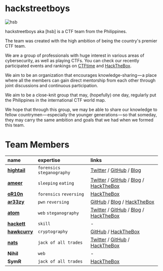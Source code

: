# hackstreetboys

![hsb](https://i.imgur.com/X5q5l2i.jpg)

hackstreetboys aka [hsb] is a CTF team from the Philippines.

The team was created with the high ambition of being the country's premier CTF team.

We are a group of professionals with huge interest in various areas of cybersecurity, as well as playing CTFs. You can check our recently participated events and rankings on [CTFtime](https://ctftime.org/team/43377) and [HackTheBox](https://www.hackthebox.eu/home/teams/profile/1246).

We aim to be an organization that encourages knowledge-sharing — a place where all the members can gain direct mentorship from each other through joint discussions and continuous participation. 

We aim to be a close-knit group that may, (hopefully) one day, regularly put the Philippines in the international CTF world map. 

We hope that through this group, we may be able to share our knowledge to fellow countrymen — especially the younger generations — so that someday, they may carry the same ambition and goals that we had when we formed this team.

# Team Members

| name        | expertise          | links |
|:-------------|:------------------|:------|
| [**hightail**](https://ctftime.org/user/27765) | `forensics` `steganography` | [Twitter](https://twitter.com/mzer0n) / [GitHub](https://github.com/monliclican) / [Blog](https://medium.com/@monliclican) |
| [**ameer**](https://ctftime.org/user/44107) | `sleeping` `eating`  | [Twitter](https://twitter.com/ameerpornillos) / [GitHub](https://github.com/ameerpornillos) / [Blog](https://ethicalhackers.club/) / [HackTheBox](https://www.hackthebox.eu/profile/7252) |
| [**oR10n**](https://ctftime.org/user/27824) | `forensics` `reversing`      | [HackTheBox](https://www.hackthebox.eu/home/users/profile/12604)  |
| [**ar33zy**](https://ctftime.org/user/38734) | `pwn` `reversing` | [GitHub](https://github.com/ar33zy) / [Blog](https://medium.com/@ar33zy) / [HackTheBox](https://www.hackthebox.eu/home/users/profile/26849) |
| [**atom**](https://ctftime.org/user/31677) | `web` `steganography` | [Twitter](https://twitter.com/@ajdumanhug) / [GitHub](https://github.com/ajdumanhug) / [Blog](https://medium.com/@ajdumanhug) / [HackTheBox](https://www.hackthebox.eu/home/users/profile/55589) |
| [**hackett**](https://ctftime.org/user/45247) | `skill` | -  |
| [**hawkcurry**](https://ctftime.org/user/44130) | `cryptography` | [GitHub](https://github.com/pberba) / [HackTheBox](https://www.hackthebox.eu/home/users/profile/26847) |
| [**nats**](https://ctftime.org/user/46414) | `jack of all trades` | [Twitter](https://twitter.com/nandwaninathu) / [GitHub](https://github.com/nathunandwani) / [HackTheBox](https://www.hackthebox.eu/home/users/profile/19087) |
| **Nihil** | `web` | -  |
| **SymR** | `jack of all trades` | [HackTheBox](https://www.hackthebox.eu/home/users/profile/50201) |
